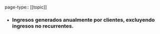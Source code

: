page-type:: [[topic]]
- ### Ingresos generados anualmente por clientes, excluyendo ingresos no recurrentes.


